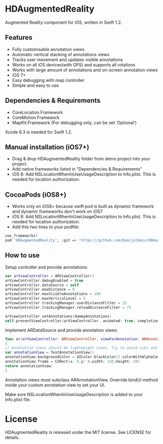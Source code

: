 # HDAugmentedReality

Augmented Reality component for iOS, written in Swift 1.2.

## Features

- Fully customisable annotation views
- Automatic vertical stacking of annotations views
- Tracks user movement and updates visible annotations
- Works on all iOS devices(with GPS) and supports all rotations
- Works with large amount of annotations and on-screen annotation views
- iOS 7+
- Easy debugging with map controller
- Simple and easy to use

## Dependencies & Requirements

- CoreLocation.Framework
- CoreMotion.Framework
- MapKit.Framework (For debugging only, can be set ‘Optional’)

Xcode 6.3 is needed for Swift 1.2.

## Manual installation (iOS7+)

- Drag & drop HDAugmentedReality folder from demo project into your project.
- Add native frameworks listed in “Dependencies & Requirements”
- iOS 8: Add NSLocationWhenInUseUsageDescription to Info.plist. This is needed for location authorization.

## CocoaPods (iOS8+)

- Works only on iOS8+ because swift pod is built as dynamic framework and dynamic frameworks don't work on iOS7
- iOS 8: Add NSLocationWhenInUseUsageDescription to Info.plist. This is needed for location authorization.
- Add this two lines to your podfile: 
```bash
use_frameworks!
pod 'HDAugmentedReality', :git => 'https://github.com/DanijelHuis/HDAugmentedReality.git'
```

## How to use
Setup controller and provide annotations:
```swift
var arViewController = ARViewController()
arViewController.debugEnabled = true
arViewController.dataSource = self
arViewController.maxDistance = 0
arViewController.maxVisibleAnnotations = 100
arViewController.maxVerticalLevel = 5
arViewController.trackingManager.userDistanceFilter = 25
arViewController.trackingManager.reloadDistanceFilter = 75

arViewController.setAnnotations(dummyAnnotations)
self.presentViewController(arViewController, animated: true, completion: nil)
```
Implement ARDataSource and provide annotation views:
```swift
func ar(arViewController: ARViewController, viewForAnnotation: ARAnnotation) -> ARAnnotationView
{
// Annotation views should be lightweight views, try to avoid xibs and autolayout all together.
var annotationView = TestAnnotationView()
annotationView.backgroundColor = UIColor.blackColor().colorWithAlphaComponent(0.5)
annotationView.frame = CGRect(x: 0,y: 0,width: 150,height: 50)
return annotationView;
}
```
Annotation views must subclass ARAnnotationView. Override bindUi method inside your custom annotation view to set your UI.

Make sure NSLocationWhenInUseUsageDescription is added to your Info.plist file.

# License 

HDAugmentedReality is released under the MIT license. See LICENSE for details.